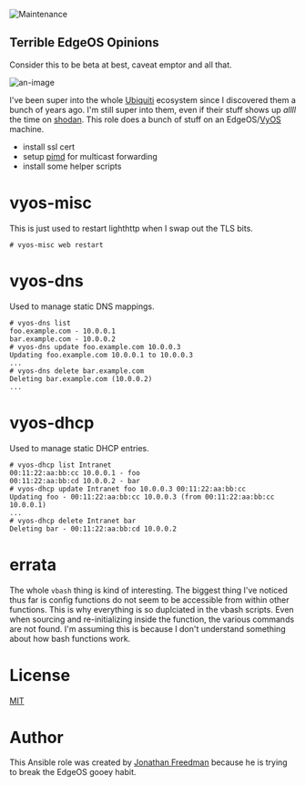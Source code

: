 ![Maintenance](https://img.shields.io/maintenance/yes/2018.svg)

Terrible EdgeOS Opinions
------------------------

Consider this to be beta at best, caveat emptor and all that.

![an-image](https://github.com/otakup0pe/ansible-edgeos/blob/master/docs/maybe.gif)

I've been super into the whole [Ubiquiti](https://www.ubnt.com/) ecosystem since I discovered them a bunch of years ago. I'm still super into them, even if their stuff shows up _allll_ the time on [shodan](https://www.shodan.io/). This role does a bunch of stuff on an EdgeOS/[VyOS](https://vyos.io) machine.

* install ssl cert
* setup [pimd](https://github.com/troglobit/pimd) for multicast forwarding
* install some helper scripts

# vyos-misc

This is just used to restart lighthttp when I swap out the TLS bits.

```
# vyos-misc web restart
```

# vyos-dns

Used to manage static DNS mappings.

```
# vyos-dns list
foo.example.com - 10.0.0.1
bar.example.com - 10.0.0.2
# vyos-dns update foo.example.com 10.0.0.3
Updating foo.example.com 10.0.0.1 to 10.0.0.3
...
# vyos-dns delete bar.example.com
Deleting bar.example.com (10.0.0.2)
...
```

# vyos-dhcp

Used to manage static DHCP entries.

```
# vyos-dhcp list Intranet
00:11:22:aa:bb:cc 10.0.0.1 - foo
00:11:22:aa:bb:cd 10.0.0.2 - bar
# vyos-dhcp update Intranet foo 10.0.0.3 00:11:22:aa:bb:cc
Updating foo - 00:11:22:aa:bb:cc 10.0.0.3 (from 00:11:22:aa:bb:cc 10.0.0.1)
...
# vyos-dhcp delete Intranet bar
Deleting bar - 00:11:22:aa:bb:cd 10.0.0.2
```

# errata

The whole `vbash` thing is kind of interesting. The biggest thing I've noticed thus far is config functions do not seem to be accessible from within other functions. This is why everything is so duplciated in the vbash scripts. Even when sourcing and re-initializing inside the function, the various commands are not found. I'm assuming this is because I don't understand something about how bash functions work.

# License

[MIT](https://github.com/otakup0pe/ansible-edgeos/blob/master/LICENSE)

# Author

This Ansible role was created by [Jonathan Freedman](http://jonathanfreedman.bio/) because he is trying to break the EdgeOS gooey habit.
